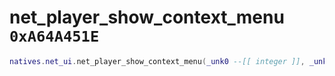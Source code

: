 # net_player_show_context_menu `0xA64A451E`

```lua
natives.net_ui.net_player_show_context_menu(_unk0 --[[ integer ]], _unk1 --[[ integer ]])
```